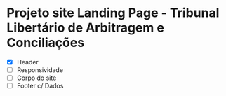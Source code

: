 # Projeto site Landing Page - Tribunal Libertário de Arbitragem e Conciliações

- [x] Header 
- [ ] Responsividade
- [ ] Corpo do site
- [ ] Footer c/ Dados 